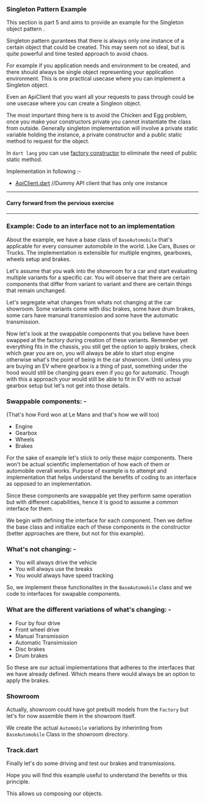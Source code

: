 ### Singleton Pattern Example

This section is part 5 and aims to provide an example for the Singleton object pattern .

Singleton pattern gurantees that there is always only one instance of a certain object that could be created. This may seem not so ideal, but is quite powerful and time tested approach to avoid chaos. 

For example if you application needs and environment to be created, and there should always be single object representing your application environment. This is one practical usecase where you can implement a Singleton object. 

Even an ApiClient that you want all your requests to pass through could be one usecase where you can create a Singleon object.

The most important thing here is to avoid the Chicken and Egg problem, once you make your constructors private you cannot instantiate the class from outside. Generally singleton implementation will involve a private static variable holding the instance, a private constructor and a public static method to request for the object. 

In `dart lang` you can use [factory constructor](https://dart.dev/guides/language/language-tour#factory-constructors) to eliminate the need of public static method. 

Implementation in following :-

- [ApiClient.dart](./singleton/ApiClient.dart) //Dummy API client that has only one instance

---

#### Carry forward from the pervious exercise

---

### Example: Code to an interface not to an implementation

About the example, we have a base class of `BaseAutomobile` that's applicable for every consumer automobile in the world. Like Cars, Buses or Trucks. The implementation is extensible for multiple engines, gearboxes, wheels setup and brakes.

Let's assume that you walk into the showroom for a car and start evaluating multiple variants for a specific car. You will observe that there are certain components that differ from variant to variant and there are certain things that remain unchanged.

Let's segregate what changes from whats not changing at the car showroom. Some variants come with disc brakes, some have drum brakes, some cars have manunal transmission and some have the automatic transmission.

Now let's look at the swappable components that you believe have been swapped at the factory during creation of these variants. Remember yet everything fits in the chassis, you still get the option to apply brakes, check which gear you are on, you will always be able to start stop engine otherwise what's the point of being in the car showroom. Until unless you are buying an EV where gearbox is a thing of past, something under the hood would still be changing gears even if you go for automatic. Though with this a approach your would still be able to fit in EV with no actual gearbox setup but let's not get into those details.

### Swappable components: -

(That's how Ford won at Le Mans and that's how we will too)

- Engine
- Gearbox
- Wheels
- Brakes

For the sake of example let's stick to only these major components. There won't be actual scientific implementation of how each of them or automobile overall works. Purpose of example is to attempt and implementation that helps understand the benefits of coding to an interface as opposed to an implementation.

Since these components are swappable yet they perform same operation but with different capabilities, hence it is good to assume a common interface for them.

We begin with defining the interface for each component. Then we define the base class and initialize each of these components in the constructor (better approaches are there, but not for this example).

### What's not changing: -

- You will always drive the vehicle
- You will always use the breaks
- You would always have speed tracking

So, we implement these functionalites in the `BaseAutomobile` class and we code to interfaces for swapable components.

### What are the different variations of what's changing: -

- Four by four drive
- Front wheel drive
- Manual Transmission
- Automatic Transimission
- Disc brakes
- Drum brakes

So these are our actual implementations that adheres to the interfaces that we have already defined. Which means there would always be an option to apply the brakes.

### Showroom

Actually, showroom could have got prebuilt models from the `Factory` but let's for now assemble them in the showroom itself.

We create the actual `Automobile` variations by inherinting from `BaseAutomobile` Class in the showroom directory.

### Track.dart

Finally let's do some driving and test our brakes and transmissions.

Hope you will find this example useful to understand the benefits or this principle.

This allows us composing our objects.
